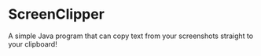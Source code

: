 # ScreenClipper
A simple Java program that can copy text from your screenshots straight to your clipboard!
